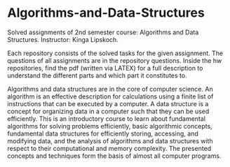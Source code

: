 # Algorithms-and-Data-Structures
Solved assignments of 2nd semester course: Algorithms and Data Structures. Instructor: Kinga Lipskoch.

Each repository consists of the solved tasks for the given assignment. The questions of all assignments are in the repository questions. Inside the hw repositories, find the pdf (written via LATEX) for a full description to understand the different parts and which part it constitutes to.

Algorithms and data structures are in the core of computer science. An algorithm is an effective description for calculations using a finite list of instructions that can be executed by a computer. A data structure is a concept for organizing data in a computer such that they can be used efficiently. This is an introductory course to learn about fundamental algorithms for solving problems efficiently, basic algorithmic concepts, fundamental data structures for efficiently storing, accessing, and modifying data, and the analysis of algorithms and data structures with respect to their computational and memory complexity. The presented concepts and techniques form the basis of almost all computer programs.
